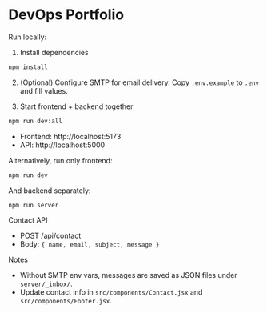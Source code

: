 # DevOps Portfolio

Run locally:

1. Install dependencies

```bash
npm install
```

2. (Optional) Configure SMTP for email delivery. Copy `.env.example` to `.env` and fill values.

3. Start frontend + backend together

```bash
npm run dev:all
```

- Frontend: http://localhost:5173
- API: http://localhost:5000

Alternatively, run only frontend:

```bash
npm run dev
```

And backend separately:

```bash
npm run server
```

Contact API

- POST /api/contact
- Body: `{ name, email, subject, message }`

Notes

- Without SMTP env vars, messages are saved as JSON files under `server/_inbox/`.
- Update contact info in `src/components/Contact.jsx` and `src/components/Footer.jsx`.
